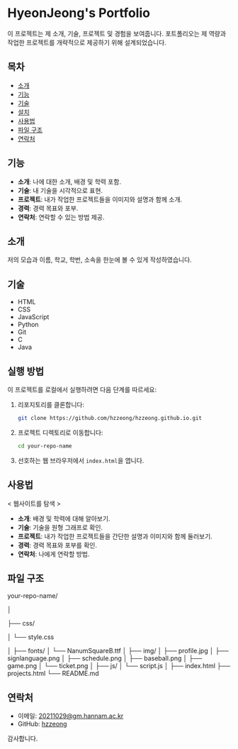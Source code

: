 # HyeonJeong's Portfolio

이 프로젝트는 제 소개, 기술, 프로젝트 및 경험을 보여줍니다. 
포트폴리오는 제 역량과 작업한 프로젝트를 개략적으로 제공하기 위해 설계되었습니다.

## 목차

- [소개](#소개)
- [기능](#기능)
- [기술](#기술)
- [설치](#설치)
- [사용법](#사용법)
- [파일 구조](#파일-구조)
- [연락처](#연락처)

## 기능

- **소개**: 나에 대한 소개, 배경 및 학력 포함.
- **기술**: 내 기술을 시각적으로 표현.
- **프로젝트**: 내가 작업한 프로젝트들을 이미지와 설명과 함께 소개.
- **경력**: 경력 목표와 포부.
- **연락처**: 연락할 수 있는 방법 제공.

## 소개

저의 모습과 이름, 학교, 학번, 소속을 한눈에 볼 수 있게 작성하였습니다.

## 기술

- HTML
- CSS
- JavaScript
- Python
- Git
- C
- Java

## 실행 방법

이 프로젝트를 로컬에서 실행하려면 다음 단계를 따르세요:

1. 리포지토리를 클론합니다:
    ```bash
    git clone https://github.com/hzzeong/hzzeong.github.io.git
    ```

2. 프로젝트 디렉토리로 이동합니다:
    ```bash
    cd your-repo-name
    ```

3. 선호하는 웹 브라우저에서 `index.html`을 엽니다.

## 사용법

< 웹사이트를 탐색 >

- **소개**: 배경 및 학력에 대해 알아보기.
- **기술**: 기술을 원형 그래프로 확인.
- **프로젝트**: 내가 작업한 프로젝트들을 간단한 설명과 이미지와 함께 둘러보기.
- **경력**: 경력 목표와 포부를 확인.
- **연락처**: 나에게 연락할 방법.

## 파일 구조

your-repo-name/

│

├── css/

│ └── style.css

│
├── fonts/
│ └── NanumSquareB.ttf
│
├── img/
│ ├── profile.jpg
│ ├── signlanguage.png
│ ├── schedule.png
│ ├── baseball.png
│ ├── game.png
│ └── ticket.png
│
├── js/
│ └── script.js
│
├── index.html
├── projects.html
└──  README.md 

## 연락처

- 이메일: 20211029@gm.hannam.ac.kr
- GitHub: [hzzeong](https://github.com/hzzeong/hzzeong.github.io)

감사합니다.
